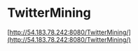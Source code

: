 # TwitterMining


[http://54.183.78.242:8080/TwitterMining/](http://54.183.78.242:8080/TwitterMining/)